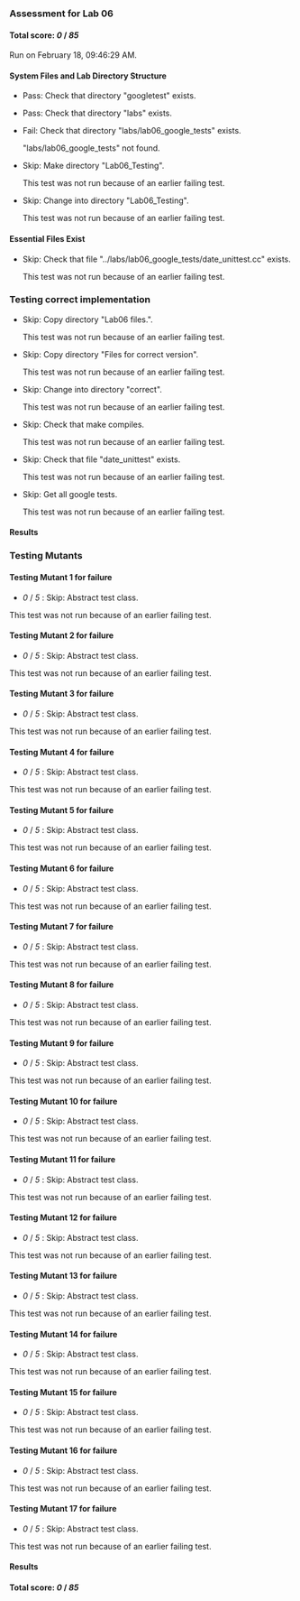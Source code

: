 ### Assessment for Lab 06

#### Total score: _0_ / _85_

Run on February 18, 09:46:29 AM.


#### System Files and Lab Directory Structure

+ Pass: Check that directory "googletest" exists.

+ Pass: Check that directory "labs" exists.

+ Fail: Check that directory "labs/lab06_google_tests" exists.

     "labs/lab06_google_tests" not found.

+ Skip: Make directory "Lab06_Testing".

  This test was not run because of an earlier failing test.

+ Skip: Change into directory "Lab06_Testing".

  This test was not run because of an earlier failing test.


#### Essential Files Exist

+ Skip: Check that file "../labs/lab06_google_tests/date_unittest.cc" exists.

  This test was not run because of an earlier failing test.


### Testing correct implementation

+ Skip: Copy directory "Lab06 files.".

  This test was not run because of an earlier failing test.

+ Skip: Copy directory "Files for correct version".

  This test was not run because of an earlier failing test.

+ Skip: Change into directory "correct".

  This test was not run because of an earlier failing test.

+ Skip: Check that make compiles.

  This test was not run because of an earlier failing test.

+ Skip: Check that file "date_unittest" exists.

  This test was not run because of an earlier failing test.

+ Skip: Get all google tests.

  This test was not run because of an earlier failing test.


#### Results


### Testing Mutants


#### Testing Mutant 1 for failure

+  _0_ / _5_ : Skip: Abstract test class.

  This test was not run because of an earlier failing test.


#### Testing Mutant 2 for failure

+  _0_ / _5_ : Skip: Abstract test class.

  This test was not run because of an earlier failing test.


#### Testing Mutant 3 for failure

+  _0_ / _5_ : Skip: Abstract test class.

  This test was not run because of an earlier failing test.


#### Testing Mutant 4 for failure

+  _0_ / _5_ : Skip: Abstract test class.

  This test was not run because of an earlier failing test.


#### Testing Mutant 5 for failure

+  _0_ / _5_ : Skip: Abstract test class.

  This test was not run because of an earlier failing test.


#### Testing Mutant 6 for failure

+  _0_ / _5_ : Skip: Abstract test class.

  This test was not run because of an earlier failing test.


#### Testing Mutant 7 for failure

+  _0_ / _5_ : Skip: Abstract test class.

  This test was not run because of an earlier failing test.


#### Testing Mutant 8 for failure

+  _0_ / _5_ : Skip: Abstract test class.

  This test was not run because of an earlier failing test.


#### Testing Mutant 9 for failure

+  _0_ / _5_ : Skip: Abstract test class.

  This test was not run because of an earlier failing test.


#### Testing Mutant 10 for failure

+  _0_ / _5_ : Skip: Abstract test class.

  This test was not run because of an earlier failing test.


#### Testing Mutant 11 for failure

+  _0_ / _5_ : Skip: Abstract test class.

  This test was not run because of an earlier failing test.


#### Testing Mutant 12 for failure

+  _0_ / _5_ : Skip: Abstract test class.

  This test was not run because of an earlier failing test.


#### Testing Mutant 13 for failure

+  _0_ / _5_ : Skip: Abstract test class.

  This test was not run because of an earlier failing test.


#### Testing Mutant 14 for failure

+  _0_ / _5_ : Skip: Abstract test class.

  This test was not run because of an earlier failing test.


#### Testing Mutant 15 for failure

+  _0_ / _5_ : Skip: Abstract test class.

  This test was not run because of an earlier failing test.


#### Testing Mutant 16 for failure

+  _0_ / _5_ : Skip: Abstract test class.

  This test was not run because of an earlier failing test.


#### Testing Mutant 17 for failure

+  _0_ / _5_ : Skip: Abstract test class.

  This test was not run because of an earlier failing test.


#### Results

#### Total score: _0_ / _85_

